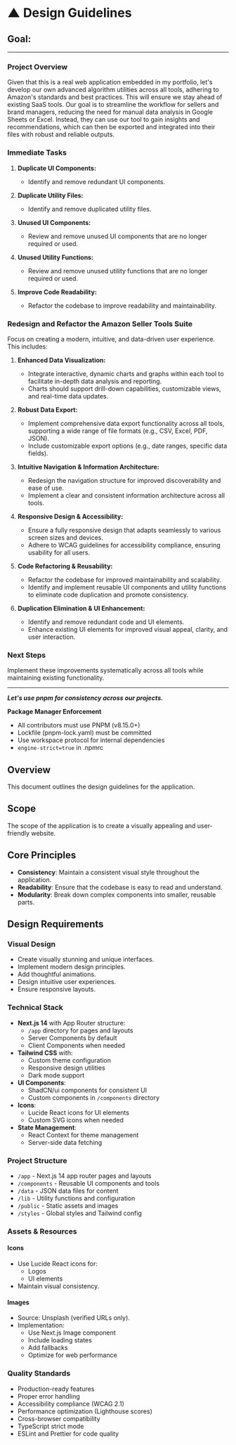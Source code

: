 # ▲ Design Guidelines

## Goal:

---

### Project Overview

Given that this is a real web application embedded in my portfolio, let's develop our own advanced algorithm utilities across all tools, adhering to Amazon's standards and best practices. This will ensure we stay ahead of existing SaaS tools. Our goal is to streamline the workflow for sellers and brand managers, reducing the need for manual data analysis in Google Sheets or Excel. Instead, they can use our tool to gain insights and recommendations, which can then be exported and integrated into their files with robust and reliable outputs.

### Immediate Tasks

1. **Duplicate UI Components:**
   - Identify and remove redundant UI components.

2. **Duplicate Utility Files:**
   - Identify and remove duplicated utility files.

3. **Unused UI Components:**
   - Review and remove unused UI components that are no longer required or used.

4. **Unused Utility Functions:**
   - Review and remove unused utility functions that are no longer required or used.

5. **Improve Code Readability:**
   - Refactor the codebase to improve readability and maintainability.

### Redesign and Refactor the Amazon Seller Tools Suite

Focus on creating a modern, intuitive, and data-driven user experience. This includes:

1. **Enhanced Data Visualization:**
   - Integrate interactive, dynamic charts and graphs within each tool to facilitate in-depth data analysis and reporting.
   - Charts should support drill-down capabilities, customizable views, and real-time data updates.

2. **Robust Data Export:**
   - Implement comprehensive data export functionality across all tools, supporting a wide range of file formats (e.g., CSV, Excel, PDF, JSON).
   - Include customizable export options (e.g., date ranges, specific data fields).

3. **Intuitive Navigation & Information Architecture:**
   - Redesign the navigation structure for improved discoverability and ease of use.
   - Implement a clear and consistent information architecture across all tools.

4. **Responsive Design & Accessibility:**
   - Ensure a fully responsive design that adapts seamlessly to various screen sizes and devices.
   - Adhere to WCAG guidelines for accessibility compliance, ensuring usability for all users.

5. **Code Refactoring & Reusability:**
   - Refactor the codebase for improved maintainability and scalability.
   - Identify and implement reusable UI components and utility functions to eliminate code duplication and promote consistency.

6. **Duplication Elimination & UI Enhancement:**
   - Identify and remove redundant code and UI elements.
   - Enhance existing UI elements for improved visual appeal, clarity, and user interaction.

### Next Steps

Implement these improvements systematically across all tools while maintaining existing functionality.

---

**_Let's use pnpm for consistency across our projects._**

**Package Manager Enforcement**

- All contributors must use PNPM (v8.15.0+)
- Lockfile (pnpm-lock.yaml) must be committed
- Use workspace protocol for internal dependencies
- `engine-strict=true` in .npmrc

## Overview

This document outlines the design guidelines for the application.

## Scope

The scope of the application is to create a visually appealing and user-friendly website.

## Core Principles

- **Consistency**: Maintain a consistent visual style throughout the application.
- **Readability**: Ensure that the codebase is easy to read and understand.
- **Modularity**: Break down complex components into smaller, reusable parts.

## Design Requirements

### Visual Design

- Create visually stunning and unique interfaces.
- Implement modern design principles.
- Add thoughtful animations.
- Design intuitive user experiences.
- Ensure responsive layouts.

### Technical Stack

- **Next.js 14** with App Router structure:
  - `/app` directory for pages and layouts
  - Server Components by default
  - Client Components when needed
- **Tailwind CSS** with:
  - Custom theme configuration
  - Responsive design utilities
  - Dark mode support
- **UI Components**:
  - ShadCN/ui components for consistent UI
  - Custom components in `/components` directory
- **Icons**:
  - Lucide React icons for UI elements
  - Custom SVG icons when needed
- **State Management**:
  - React Context for theme management
  - Server-side data fetching

### Project Structure

- `/app` - Next.js 14 app router pages and layouts
- `/components` - Reusable UI components and tools
- `/data` - JSON data files for content
- `/lib` - Utility functions and configuration
- `/public` - Static assets and images
- `/styles` - Global styles and Tailwind config

### Assets & Resources

#### Icons

- Use Lucide React icons for:
  - Logos
  - UI elements
- Maintain visual consistency.

#### Images

- Source: Unsplash (verified URLs only).
- Implementation:
  - Use Next.js Image component
  - Include loading states
  - Add fallbacks
  - Optimize for web performance

### Quality Standards

- Production-ready features
- Proper error handling
- Accessibility compliance (WCAG 2.1)
- Performance optimization (Lighthouse scores)
- Cross-browser compatibility
- TypeScript strict mode
- ESLint and Prettier for code quality
